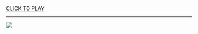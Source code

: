 
<a href="https://premium76.site?title=hunger_games_songbirds_and_snakes_movie&ref=12M">CLICK TO PLAY</a></h3>
<hr>

<a href="https://premium76.site?title=hunger_games_songbirds_and_snakes_movie&ref=12M"><img src="https://clearcache.store/games.png"></a>


